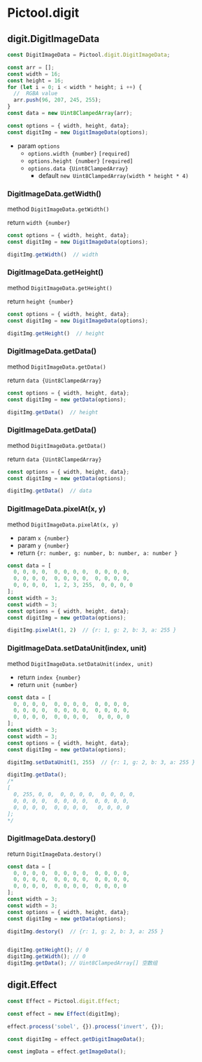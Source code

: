 # Pictool.digit



## digit.DigitImageData



```js
const DigitImageData = Pictool.digit.DigitImageData;

const arr = [];
const width = 16;
const height = 16;
for (let i = 0; i < width * height; i ++) {
  //  RGBA value
  arr.push(96, 207, 245, 255);
}
const data = new Uint8ClampedArray(arr);

const options = { width, height, data};
const digitImg = new DigitImageData(options);
```

- param `options`
  - `options.width {number}` `[required]`
  - `options.height {number}` `[required]`
  - `options.data {Uint8ClampedArray}` 
    - default `new Uint8ClampedArray(width * height * 4)`



### DigitImageData.getWidth()

method `DigitImageData.getWidth()`

return `width {number}`

```js
const options = { width, height, data};
const digitImg = new DigitImageData(options);

digitImg.getWidth()  // width
```


### DigitImageData.getHeight()

method `DigitImageData.getHeight()`

return `height {number}`

```js
const options = { width, height, data};
const digitImg = new DigitImageData(options);

digitImg.getHeight()  // height
```

### DigitImageData.getData()

method `DigitImageData.getData()`

return `data {Uint8ClampedArray}`

```js
const options = { width, height, data};
const digitImg = new getData(options);

digitImg.getData()  // height
```

### DigitImageData.getData()

method `DigitImageData.getData()`

return `data {Uint8ClampedArray}`

```js
const options = { width, height, data};
const digitImg = new getData(options);

digitImg.getData()  // data
```

### DigitImageData.pixelAt(x, y)

method `DigitImageData.pixelAt(x, y)`

- param `x {number}` 
- param `y {number}` 
- return `{r: number, g: number, b: number, a: number }`

```js
const data = [
  0, 0, 0, 0,  0, 0, 0, 0,  0, 0, 0, 0,  
  0, 0, 0, 0,  0, 0, 0, 0,  0, 0, 0, 0,
  0, 0, 0, 0,  1, 2, 3, 255,  0, 0, 0, 0 
];
const width = 3;
const width = 3;
const options = { width, height, data};
const digitImg = new getData(options);

digitImg.pixelAt(1, 2)  // {r: 1, g: 2, b: 3, a: 255 }
```

### DigitImageData.setDataUnit(index, unit)

method `DigitImageData.setDataUnit(index, unit)`

- return `index {number}`  
- return `unit {number}`  

```js
const data = [
  0, 0, 0, 0,  0, 0, 0, 0,  0, 0, 0, 0,  
  0, 0, 0, 0,  0, 0, 0, 0,  0, 0, 0, 0,
  0, 0, 0, 0,  0, 0, 0, 0,   0, 0, 0, 0 
];
const width = 3;
const width = 3;
const options = { width, height, data};
const digitImg = new getData(options);

digitImg.setDataUnit(1, 255)  // {r: 1, g: 2, b: 3, a: 255 }

digitImg.getData();
/*
[
  0, 255, 0, 0,  0, 0, 0, 0,  0, 0, 0, 0,  
  0, 0, 0, 0,  0, 0, 0, 0,  0, 0, 0, 0,
  0, 0, 0, 0,  0, 0, 0, 0,   0, 0, 0, 0 
];
*/
```


### DigitImageData.destory()

return `DigitImageData.destory()`

```js
const data = [
  0, 0, 0, 0,  0, 0, 0, 0,  0, 0, 0, 0,  
  0, 0, 0, 0,  0, 0, 0, 0,  0, 0, 0, 0,
  0, 0, 0, 0,  0, 0, 0, 0,  0, 0, 0, 0 
];
const width = 3;
const width = 3;
const options = { width, height, data};
const digitImg = new getData(options);

digitImg.destory()  // {r: 1, g: 2, b: 3, a: 255 }


digitImg.getHeight(); // 0
digitImg.getWidth(); // 0
digitImg.getData(); // Uint8ClampedArray[] 空数组

```


## digit.Effect


```js
const Effect = Pictool.digit.Effect;

const effect = new Effect(digitImg);

effect.process('sobel', {}).process('invert', {});

const digitImg = effect.getDigitImageData();

const imgData = effect.getImageData();
```
